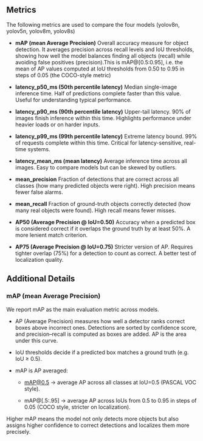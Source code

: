 ## Metrics

The following metrics are used to compare the four models (yolov8n, yolov5n, yolov8m, yolov8s)

- **mAP (mean Average Precision)**
Overall accuracy measure for object detection. It averages precision across recall levels and IoU thresholds, showing how well the model balances finding all objects (recall) while avoiding false positives (precision).This is mAP@[0.5:0.95], i.e. the mean of AP values computed at IoU thresholds from 0.50 to 0.95 in steps of 0.05 (the COCO-style metric)

- **latency_p50_ms (50th percentile latency)**
Median single-image inference time. Half of predictions complete faster than this value. Useful for understanding typical performance.

- **latency_p90_ms (90th percentile latency)**
Upper-tail latency. 90% of images finish inference within this time. Highlights performance under heavier loads or on harder inputs.

- **latency_p99_ms (99th percentile latency)**
Extreme latency bound. 99% of requests complete within this time. Critical for latency-sensitive, real-time systems.

- **latency_mean_ms (mean latency)**
Average inference time across all images. Easy to compare models but can be skewed by outliers.

- **mean_precision**
Fraction of detections that are correct across all classes (how many predicted objects were right). High precision means fewer false alarms.

- **mean_recall**
Fraction of ground-truth objects correctly detected (how many real objects were found). High recall means fewer misses.

- **AP50 (Average Precision @ IoU=0.50)**
Accuracy when a predicted box is considered correct if it overlaps the ground truth by at least 50%. A more lenient match criterion.

- **AP75 (Average Precision @ IoU=0.75)**
Stricter version of AP. Requires tighter overlap (75%) for a detection to count as correct. A better test of localization quality.


## Additional Details

### mAP (mean Average Precision)

We report mAP as the main evaluation metric across models.

- AP (Average Precision) measures how well a detector ranks correct boxes above incorrect ones. Detections are sorted by confidence score, and precision–recall is computed as boxes are added. AP is the area under this curve.

- IoU thresholds decide if a predicted box matches a ground truth (e.g. IoU ≥ 0.5).

- mAP is AP averaged:

    - mAP@0.5 → average AP across all classes at IoU=0.5 (PASCAL VOC style).

    - mAP@[.5:.95] → average AP across IoUs from 0.5 to 0.95 in steps of 0.05 (COCO style, stricter on localization).

Higher mAP means the model not only detects more objects but also assigns higher confidence to correct detections and localizes them more precisely.
